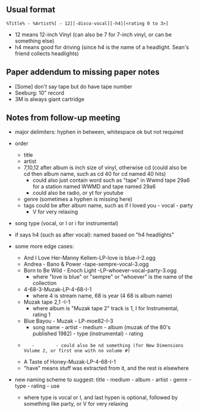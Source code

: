 ## Usual format
`%Title% - %Artist%[ - 12][-disco-vocal][-h4][<rating 0 to 3>]`
- 12 means 12-inch Vinyl (can also be 7 for 7-inch vinyl, or can be something else)
- h4 means good for driving (since h4 is the name of a headlight.  Sean's friend collects headlights)

## Paper addendum to missing paper notes
- [Some] don't say tape but do have tape number
- Seeburg: 10" record
- 3M is always giant cartridge

## Notes from follow-up meeting
- major delimiters: hyphen in between, whitespace ok but not required
- order
  - title
  - artist
  - 7,10,12 after album is inch size of vinyl, otherwise cd (could also be cd then album name, such as cd 40 for cd named 40 hits)
    - could also just contain word such as "tape" in Wwmd tape 29a6 for a station named WWMD and tape named 29a6
    - could also be radio, or yt for youtube
  - genre
    (sometimes a hyphen is missing here)
  - tags could be after album name, such as if I loved you - vocal - party
    - V for very relaxing
- song type (vocal, or I or i for instrumental)
- if says h4 (such as after vocal): named based on "h4 headlights"
- some more edge cases:
  - And I Love Her-Manny Kellem-LP-love is blue-I-2.ogg
  - Andrea - Bano & Power -tape-sempre-vocal-3.ogg
  - Born to Be Wild - Enoch Light -LP-whoever-vocal-party-3.ogg
    - where "love is blue" or "sempre" or "whoever" is the name of the collection
  - 4-68-3-Muzak-LP-4-68-I-1
    - where 4 is stream name, 68 is year (4 68 is album name)
  - Muzak tape 2,1 -I-1
    - where album is "Muzak tape 2" track is 1, I for Instrumental, rating 1
  - Blue Bayou - Muzak - LP-moe82-I-3
    - song name - artist - medium - album (muzak of the 80's published 1982) - type (instrumental) - rating
  -        -        - could also be nd something (for New Dimensions Volume 2, or first one with no volume #)
  - A Taste of Honey-Muzak-LP-4-68-I-1
  - "have" means stuff was extracted from it, and the rest is elsewhere

- new naming scheme to suggest: title - medium - album - artist - genre - type - rating - use
  - where type is vocal or I, and last hypen is optional, followed by something like party, or V for very relaxing
